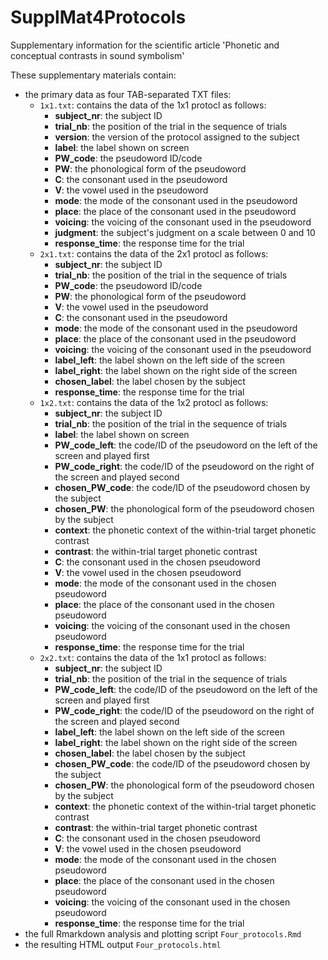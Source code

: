 # SupplMat4Protocols
Supplementary information for the scientific article 'Phonetic and conceptual contrasts in sound symbolism'

These supplementary materials contain:
  - the primary data as four TAB-separated TXT files:
    - `1x1.txt`: contains the data of the 1x1 protocl as follows:
      - **subject_nr**: the subject ID
      - **trial_nb**: the position of the trial in the sequence of trials
      - **version**: the version of the protocol assigned to the subject
      - **label**: the label shown on screen
      - **PW_code**: the pseudoword ID/code
      - **PW**: the phonological form of the pseudoword
      - **C**: the consonant used in the pseudoword
      - **V**: the vowel used in the pseudoword
      - **mode**: the mode of the consonant used in the pseudoword
      - **place**: the place of the consonant used in the pseudoword
      - **voicing**: the voicing of the consonant used in the pseudoword
      - **judgment**: the subject's judgment on a scale between 0 and 10
      - **response_time**: the response time for the trial
    - `2x1.txt`: contains the data of the 2x1 protocl as follows:
      - **subject_nr**: the subject ID
      - **trial_nb**: the position of the trial in the sequence of trials
      - **PW_code**: the pseudoword ID/code
      - **PW**: the phonological form of the pseudoword
      - **V**: the vowel used in the pseudoword
      - **C**: the consonant used in the pseudoword
      - **mode**: the mode of the consonant used in the pseudoword
      - **place**: the place of the consonant used in the pseudoword
      - **voicing**: the voicing of the consonant used in the pseudoword
      - **label_left**: the label shown on the left side of the screen
      - **label_right**: the label shown on the right side of the screen
      - **chosen_label**: the label chosen by the subject
      - **response_time**: the response time for the trial     
    - `1x2.txt`: contains the data of the 1x2 protocl as follows:
      - **subject_nr**: the subject ID
      - **trial_nb**: the position of the trial in the sequence of trials
      - **label**: the label shown on screen
      - **PW_code_left**: the code/ID of the pseudoword on the left of the screen and played first
      - **PW_code_right**: the code/ID of the pseudoword on the right of the screen and played second
      - **chosen_PW_code**: the code/ID of the pseudoword chosen by the subject
      - **chosen_PW**: the phonological form of the pseudoword chosen by the subject
      - **context**: the phonetic context of the within-trial target phonetic contrast
      - **contrast**: the within-trial target phonetic contrast
      - **C**: the consonant used in the chosen pseudoword
      - **V**: the vowel used in the chosen pseudoword
      - **mode**: the mode of the consonant used in the chosen pseudoword
      - **place**: the place of the consonant used in the chosen pseudoword
      - **voicing**: the voicing of the consonant used in the chosen pseudoword
      - **response_time**: the response time for the trial
    - `2x2.txt`: contains the data of the 1x1 protocl as follows:
      - **subject_nr**: the subject ID
      - **trial_nb**: the position of the trial in the sequence of trials
      - **PW_code_left**: the code/ID of the pseudoword on the left of the screen and played first
      - **PW_code_right**: the code/ID of the pseudoword on the right of the screen and played second
      - **label_left**: the label shown on the left side of the screen
      - **label_right**: the label shown on the right side of the screen
      - **chosen_label**: the label chosen by the subject
      - **chosen_PW_code**: the code/ID of the pseudoword chosen by the subject
      - **chosen_PW**: the phonological form of the pseudoword chosen by the subject
      - **context**: the phonetic context of the within-trial target phonetic contrast
      - **contrast**: the within-trial target phonetic contrast
      - **C**: the consonant used in the chosen pseudoword
      - **V**: the vowel used in the chosen pseudoword
      - **mode**: the mode of the consonant used in the chosen pseudoword
      - **place**: the place of the consonant used in the chosen pseudoword
      - **voicing**: the voicing of the consonant used in the chosen pseudoword
      - **response_time**: the response time for the trial
  - the full Rmarkdown analysis and plotting script `Four_protocols.Rmd`
  - the resulting HTML output `Four_protocols.html`

